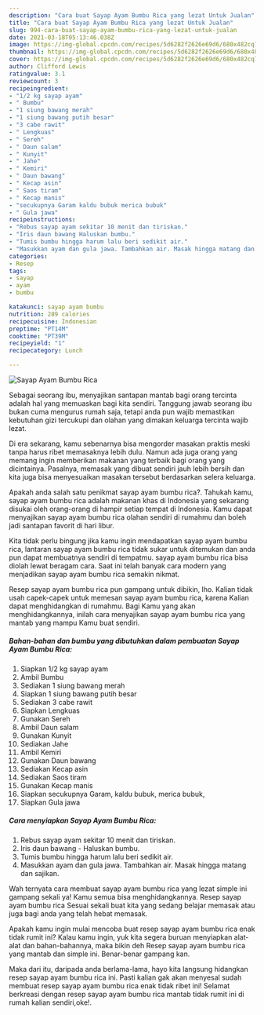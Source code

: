 ```yaml
---
description: "Cara buat Sayap Ayam Bumbu Rica yang lezat Untuk Jualan"
title: "Cara buat Sayap Ayam Bumbu Rica yang lezat Untuk Jualan"
slug: 994-cara-buat-sayap-ayam-bumbu-rica-yang-lezat-untuk-jualan
date: 2021-03-18T05:13:46.038Z
image: https://img-global.cpcdn.com/recipes/5d6282f2626e69d6/680x482cq70/sayap-ayam-bumbu-rica-foto-resep-utama.jpg
thumbnail: https://img-global.cpcdn.com/recipes/5d6282f2626e69d6/680x482cq70/sayap-ayam-bumbu-rica-foto-resep-utama.jpg
cover: https://img-global.cpcdn.com/recipes/5d6282f2626e69d6/680x482cq70/sayap-ayam-bumbu-rica-foto-resep-utama.jpg
author: Clifford Lewis
ratingvalue: 3.1
reviewcount: 3
recipeingredient:
- "1/2 kg sayap ayam"
- " Bumbu"
- "1 siung bawang merah"
- "1 siung bawang putih besar"
- "3 cabe rawit"
- " Lengkuas"
- " Sereh"
- " Daun salam"
- " Kunyit"
- " Jahe"
- " Kemiri"
- " Daun bawang"
- " Kecap asin"
- " Saos tiram"
- " Kecap manis"
- "secukupnya Garam kaldu bubuk merica bubuk"
- " Gula jawa"
recipeinstructions:
- "Rebus sayap ayam sekitar 10 menit dan tiriskan."
- "Iris daun bawang Haluskan bumbu."
- "Tumis bumbu hingga harum lalu beri sedikit air."
- "Masukkan ayam dan gula jawa. Tambahkan air. Masak hingga matang dan sajikan."
categories:
- Resep
tags:
- sayap
- ayam
- bumbu

katakunci: sayap ayam bumbu 
nutrition: 289 calories
recipecuisine: Indonesian
preptime: "PT14M"
cooktime: "PT39M"
recipeyield: "1"
recipecategory: Lunch

---
```



![Sayap Ayam Bumbu Rica](https://img-global.cpcdn.com/recipes/5d6282f2626e69d6/680x482cq70/sayap-ayam-bumbu-rica-foto-resep-utama.jpg)

Sebagai seorang ibu, menyajikan santapan mantab bagi orang tercinta adalah hal yang memuaskan bagi kita sendiri. Tanggung jawab seorang ibu bukan cuma mengurus rumah saja, tetapi anda pun wajib memastikan kebutuhan gizi tercukupi dan olahan yang dimakan keluarga tercinta wajib lezat.

Di era  sekarang, kamu sebenarnya bisa mengorder masakan praktis meski tanpa harus ribet memasaknya lebih dulu. Namun ada juga orang yang memang ingin memberikan makanan yang terbaik bagi orang yang dicintainya. Pasalnya, memasak yang dibuat sendiri jauh lebih bersih dan kita juga bisa menyesuaikan masakan tersebut berdasarkan selera keluarga. 



Apakah anda salah satu penikmat sayap ayam bumbu rica?. Tahukah kamu, sayap ayam bumbu rica adalah makanan khas di Indonesia yang sekarang disukai oleh orang-orang di hampir setiap tempat di Indonesia. Kamu dapat menyajikan sayap ayam bumbu rica olahan sendiri di rumahmu dan boleh jadi santapan favorit di hari libur.

Kita tidak perlu bingung jika kamu ingin mendapatkan sayap ayam bumbu rica, lantaran sayap ayam bumbu rica tidak sukar untuk ditemukan dan anda pun dapat membuatnya sendiri di tempatmu. sayap ayam bumbu rica bisa diolah lewat beragam cara. Saat ini telah banyak cara modern yang menjadikan sayap ayam bumbu rica semakin nikmat.

Resep sayap ayam bumbu rica pun gampang untuk dibikin, lho. Kalian tidak usah capek-capek untuk memesan sayap ayam bumbu rica, karena Kalian dapat menghidangkan di rumahmu. Bagi Kamu yang akan menghidangkannya, inilah cara menyajikan sayap ayam bumbu rica yang mantab yang mampu Kamu buat sendiri.

<!--inarticleads1-->

##### Bahan-bahan dan bumbu yang dibutuhkan dalam pembuatan Sayap Ayam Bumbu Rica:

1. Siapkan 1/2 kg sayap ayam
1. Ambil  Bumbu
1. Sediakan 1 siung bawang merah
1. Siapkan 1 siung bawang putih besar
1. Sediakan 3 cabe rawit
1. Siapkan  Lengkuas
1. Gunakan  Sereh
1. Ambil  Daun salam
1. Gunakan  Kunyit
1. Sediakan  Jahe
1. Ambil  Kemiri
1. Gunakan  Daun bawang
1. Sediakan  Kecap asin
1. Sediakan  Saos tiram
1. Gunakan  Kecap manis
1. Siapkan secukupnya Garam, kaldu bubuk, merica bubuk,
1. Siapkan  Gula jawa




<!--inarticleads2-->

##### Cara menyiapkan Sayap Ayam Bumbu Rica:

1. Rebus sayap ayam sekitar 10 menit dan tiriskan.
1. Iris daun bawang - Haluskan bumbu.
1. Tumis bumbu hingga harum lalu beri sedikit air.
1. Masukkan ayam dan gula jawa. Tambahkan air. Masak hingga matang dan sajikan.




Wah ternyata cara membuat sayap ayam bumbu rica yang lezat simple ini gampang sekali ya! Kamu semua bisa menghidangkannya. Resep sayap ayam bumbu rica Sesuai sekali buat kita yang sedang belajar memasak atau juga bagi anda yang telah hebat memasak.

Apakah kamu ingin mulai mencoba buat resep sayap ayam bumbu rica enak tidak rumit ini? Kalau kamu ingin, yuk kita segera buruan menyiapkan alat-alat dan bahan-bahannya, maka bikin deh Resep sayap ayam bumbu rica yang mantab dan simple ini. Benar-benar gampang kan. 

Maka dari itu, daripada anda berlama-lama, hayo kita langsung hidangkan resep sayap ayam bumbu rica ini. Pasti kalian gak akan menyesal sudah membuat resep sayap ayam bumbu rica enak tidak ribet ini! Selamat berkreasi dengan resep sayap ayam bumbu rica mantab tidak rumit ini di rumah kalian sendiri,oke!.

